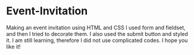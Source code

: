 # Event-Invitation
Making an event invitation using HTML and CSS
I used form and fieldset, and then I tried to decorate them.
I also used the submit button and styled it.
I am still learning, therefore I did not use complicated codes.
I hope you like it!
